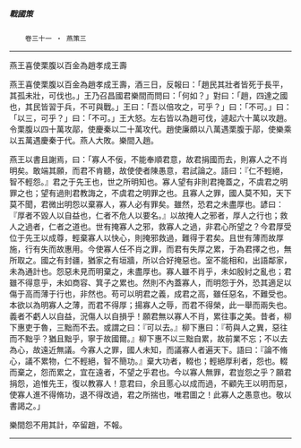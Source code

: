 

##### 戰國策
　　`卷三十一 ‧ 燕策三`

* * *

燕王喜使栗腹以百金為趙孝成王壽

燕王喜使栗腹以百金為趙孝成王壽，酒三日，反報曰：「趙民其壯者皆死于長平，其孤未壯，可伐也。」王乃召昌國君樂間而問曰：「何如？」對曰：「趙，四達之國也，其民皆習于兵，不可與戰。」王曰：「吾以倍攻之，可乎？」曰：「不可。」曰：「以三，可乎？」曰：「不可。」王大怒。左右皆以為趙可伐，遽起六十萬以攻趙。令栗腹以四十萬攻鄗，使慶秦以二十萬攻代。趙使廉頗以八萬遇栗腹于鄗，使樂乘以五萬遇慶秦于代。燕人大敗。樂間入趙。

燕王以書且謝焉，曰：「寡人不佞，不能奉順君意，故君捐國而去，則寡人之不肖明矣。敢端其願，而君不肯聽，故使使者陳愚意，君試論之。語曰：『仁不輕絕，智不輕怨。』君之于先王也，世之所明知也。寡人望有非則君掩蓋之，不虞君之明罪之也；望有過則君教誨之，不虞君之明罪之也。且寡人之罪，國人莫不知，天下莫不聞，君微出明怨以棄寡人，寡人必有罪矣。雖然，恐君之未盡厚也。諺曰：『厚者不毀人以自益也，仁者不危人以要名。』以故掩人之邪者，厚人之行也；救人之過者，仁者之道也。世有掩寡人之邪，救寡人之過，非君心所望之？今君厚受位于先王以成尊，輕棄寡人以快心，則掩邪救過，難得于君矣。且世有薄而故厚施，行有失而故惠用。今使寡人任不肖之罪，而君有失厚之累，于為君擇之也，無所取之。國之有封疆，猶家之有垣牆，所以合好掩惡也。室不能相和，出語鄰家，未為通計也。怨惡未見而明棄之，未盡厚也。寡人雖不肖乎，未如殷紂之亂也；君雖不得意乎，未如商容、箕子之累也。然則不內蓋寡人，而明怨于外，恐其適足以傷于高而薄于行也，非然也。苟可以明君之義，成君之高，雖任惡名，不難受也。本欲以為明寡人之薄，而君不得厚；揚寡人之辱，而君不得榮，此一舉而兩失也。義者不虧人以自益，況傷人以自損乎！願君無以寡人不肖，累往事之美。昔者，柳下惠吏于魯，三黜而不去。或謂之曰：『可以去。』柳下惠曰：『苟與人之異，惡往而不黜乎？猶且黜乎，寧于故國爾。』柳下惠不以三黜自累，故前業不忘；不以去為心，故遠近無議。今寡人之罪，國人未知，而議寡人者遍天下。語曰：『論不脩心，議不累物，仁不輕絕，智不簡功。』棄大功者，輟也；輕絕厚利者，怨也。輟而棄之，怨而累之，宜在遠者，不望之乎君也。今以寡人無罪，君豈怨之乎？願君捐怨，追惟先王，復以教寡人！意君曰，余且慝心以成而過，不顧先王以明而惡，使寡人進不得脩功，退不得改過，君之所揣也，唯君圖之！此寡人之愚意也。敬以書謁之。」

樂間怨不用其計，卒留趙，不報。

* * *

